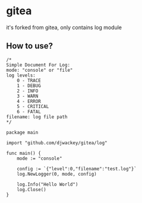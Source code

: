# gitea
it's forked from gitea, only contains log module

## How to use?
```
/*
Simple Document For Log:
mode: "console" or "file"
log levels:
    0 - TRACE
    1 - DEBUG
    2 - INFO
    3 - WARN
    4 - ERROR
    5 - CRITICAL
    6 - FATAL
filename: log file path
*/

package main

import "github.com/djwackey/gitea/log"

func main() {
    mode := "console"

    config := `{"level":0,"filename":"test.log"}`
    log.NewLogger(0, mode, config)

    log.Info("Hello World")
    log.Close()
}
